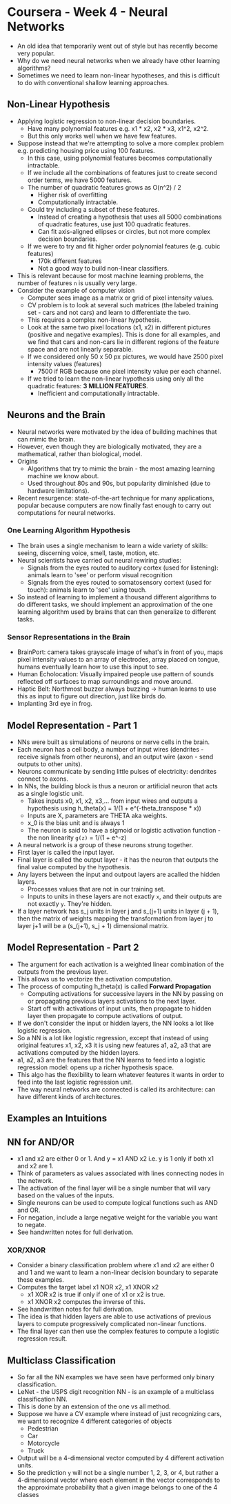 # Coursera - Week 4 - Neural Networks
- An old idea that temporarily went out of style but has recently become very popular.
- Why do we need neural networks when we already have other learning algorithms?
- Sometimes we need to learn non-linear hypotheses, and this is difficult to do with conventional shallow learning approaches. 

## Non-Linear Hypothesis
- Applying logistic regression to non-linear decision boundaries.
	- Have many polynomial features e.g. x1 * x2, x2 * x3, x1^2, x2^2.
	- But this only works well when we have few features.
- Suppose instead that we're attempting to solve a more complex problem e.g. predicting housing price using 100 features.
	- In this case, using polynomial features becomes computationally intractable.
	- If we include all the combinations of features just to create second order terms, we have 5000 features.
	- The number of quadratic features grows as O(n^2) / 2
		- Higher risk of overfitting
		- Computationally intractable.
	- Could try including a subset of these features. 
		- Instead of creating a hypothesis that uses all 5000 combinations of quadratic features, use just 100 quadratic features.
		- Can fit axis-aligned ellipses or circles, but not more complex decision boundaries.
	- If we were to try and fit higher order polynomial features (e.g. cubic features)
		- 170k different features
		- Not a good way to build non-linear classifiers.
- This is relevant because for most machine learning problems, the number of features `n` is usually very large.
- Consider the example of computer vision
	- Computer sees image as a matrix or grid of pixel intensity values.
	- CV problem is to look at several such matrices (the labeled training set - cars and not cars) and learn to differentiate the two. 
	- This requires a complex non-linear hypothesis. 
	- Look at the same two pixel locations (x1, x2) in different pictures (positive and negative examples). This is done for all examples, and we find that cars and non-cars lie in different regions of the feature space and are not linearly separable. 
	- If we considered only 50 x 50 px pictures, we would have 2500 pixel intensity values (features) 
		- 7500 if RGB because one pixel intensity value per each channel.	
	- If we tried to learn the non-linear hypothesis using only all the quadratic features: **3 MILLION FEATURES**.
		- Inefficient and computationally intractable.

## Neurons and the Brain 
- Neural networks were motivated by the idea of building machines that can mimic the brain. 
- However, even though they are biologically motivated, they are a mathematical, rather than biological, model.
- Origins
	- Algorithms that try to mimic the brain - the most amazing learning machine we know about.
	- Used throughout 80s and 90s, but popularity diminished (due to hardware limitations).
- Recent resurgence: state-of-the-art technique for many applications, popular because computers are now finally fast enough to carry out computations for neural networks.

### One Learning Algorithm Hypothesis
- The brain uses a single mechanism to learn a wide variety of skills: seeing, discerning voice, smell, taste, motion, etc.
- Neural scientists have carried out neural rewiring studies:
	- Signals from the eyes routed to auditory cortex (used for listening): animals learn to 'see' or perform visual recognition
	- Signals from the eyes routed to somatosensory cortext (used for touch): animals learn to 'see' using touch.
- So instead of learning to implement a thousand different algorithms to do different tasks, we should implement an approximation of the one learning algorithm used by brains that can then generalize to different tasks. 

### Sensor Representations in the Brain
- BrainPort: camera takes grayscale image of what's in front of you, maps pixel intensity values to an array of electrodes, array placed on tongue, humans eventually learn how to use this input to see. 
- Human Echolocation: Visually impaired people use pattern of sounds reflected off surfaces to map surroundings and move around.
- Haptic Belt: Northmost buzzer always buzzing -> human learns to use this as input to figure out direction, just like birds do.
- Implanting 3rd eye in frog.

## Model Representation - Part 1
- NNs were built as simulations of neurons or nerve cells in the brain.
- Each neuron has a cell body, a number of input wires (dendrites - receive signals from other neurons), and an output wire (axon - send outputs to other units).
- Neurons communicate by sending little pulses of electricity: dendrites connect to axons.
- In NNs, the building block is thus a neuron or artificial neuron that acts as a single logistic unit. 
	- Takes inputs x0, x1, x2, x3,... from input wires and outputs a hypothesis using h_theta(x) = 1/(1 + e^(-theta_transpose * x)) 
	- Inputs are X, parameters are THETA aka weights.
	- x_0 is the bias unit and is always 1
	- The neuron is said to have a sigmoid or logistic activation function - the non linearity `g(z)` = 1/(1 + e^-z)
- A neural network is a group of these neurons strung together.
- First layer is called the input layer.
- Final layer is called the output layer - it has the neuron that outputs the final value computed by the hypothesis.
- Any layers between the input and outpout layers are acalled the hidden layers. 
	- Processes values that are not in our training set.
	- Inputs to units in these layers are not exactly `x`, and their outputs are not exactly `y`. They're hidden.
- If a layer network has s_j units in layer j and s_(j+1) units in layer (j + 1), then the matrix of weights mapping the transformation from layer j to layer j+1 will be a (s_(j+1), s_j + 1) dimensional matrix. 

## Model Representation - Part 2
- The argument for each activation is a weighted linear combination of the outputs from the previous layer.
- This allows us to vectorize the activation computation.
- The process of computing h_theta(x) is called **Forward Propagation**
	- Computing activations for successive layers in the NN by passing on or propagating previous layers activations to the next layer.
	- Start off with activations of input units, then propagate to hidden layer then propagate to compute activations of output. 
- If we don't consider the input or hidden layers, the NN looks a lot like logistic regression. 
- So a NN is a lot like logistic regression, except that instead of using original features x1, x2, x3 it is using new features a1, a2, a3 that are activations computed by the hidden layers.
- a1, a2, a3 are the features that the NN learns to feed into a logistic regression model: opens up a richer hypothesis space.
- This algo has the flexibility to learn whatever features it wants in order to feed into the last logistic regression unit. 
- The way neural networks are connected is called its architecture: can have different kinds of architectures.

## Examples an Intuitions
## NN for AND/OR
- x1 and x2 are either 0 or 1. And y = x1 AND x2 i.e. y is 1 only if both x1 and x2 are 1.
- Think of parameters as values associated with lines connecting nodes in the network.  
- The activation of the final layer will be a single number that will vary based on the values of the inputs.
- Single neurons can be used to compute logical functions such as AND and OR.
- For negation, include a large negative weight for the variable you want to negate. 
- See handwritten notes for full derivation.

### XOR/XNOR
- Consider a binary classification problem where x1 and x2 are either 0 and 1 and we want to learn a non-linear decision boundary to separate these examples.
- Computes the target label x1 NOR x2, x1 XNOR x2
	- x1 XOR x2 is true if only if one of x1 or x2 is true.
	- x1 XNOR x2 computes the inverse of this.
- See handwritten notes for full derivation.
- The idea is that hidden layers are able to use activations of previous layers to compute progressively complicated non-linear functions. 
- The final layer can then use the complex features to compute a logistic regression result.

## Multiclass Classification
- So far all the NN examples we have seen have performed only binary classification.
- LeNet - the USPS digit recognition NN - is an example of a multiclass classification NN. 
- This is done by an extension of the one vs all method.
- Suppose we have a CV example where instead of just recognizing cars, we want to recognize 4 different categories of objects
	- Pedestrian
	- Car
	- Motorcycle
	- Truck
- Output will be a 4-dimensional vector computed by 4 different activation units. 
- So the prediction `y` will not be a single number 1, 2, 3, or 4, but rather a 4-dimensional vector where each element in the vector corresponds to the approximate probability that a given image belongs to one of the 4 classes